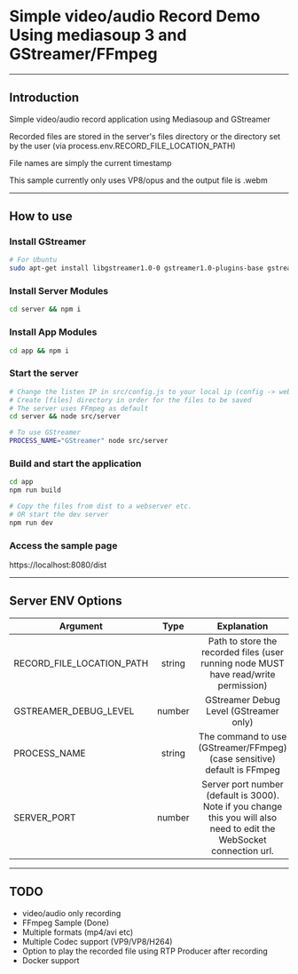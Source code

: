 # Simple video/audio Record Demo Using mediasoup 3 and GStreamer/FFmpeg

---

## Introduction

Simple video/audio record application using Mediasoup and GStreamer

Recorded files are stored in the server's files directory or the directory set by the user (via process.env.RECORD_FILE_LOCATION_PATH)

File names are simply the current timestamp

This sample currently only uses VP8/opus and the output file is .webm


---

## How to use

### Install GStreamer

```bash
# For Ubuntu
sudo apt-get install libgstreamer1.0-0 gstreamer1.0-plugins-base gstreamer1.0-plugins-good gstreamer1.0-plugins-bad gstreamer1.0-plugins-ugly gstreamer1.0-libav gstreamer1.0-doc gstreamer1.0-tools gstreamer1.0-x gstreamer1.0-alsa gstreamer1.0-gl gstreamer1.0-gtk3 gstreamer1.0-qt5 gstreamer1.0-pulseaudio
```

### Install Server Modules

```bash
cd server && npm i
```

### Install App Modules

```bash
cd app && npm i
```

### Start the server

```bash
# Change the listen IP in src/config.js to your local ip (config -> webRtcTransport -> listenIps)
# Create [files] directory in order for the files to be saved
# The server uses FFmpeg as default
cd server && node src/server

# To use GStreamer
PROCESS_NAME="GStreamer" node src/server
```

### Build and start the application

```bash
cd app
npm run build

# Copy the files from dist to a webserver etc.
# OR start the dev server
npm run dev
```

### Access the sample page
https://localhost:8080/dist


---

## Server ENV Options

| Argument | Type | Explanation |
| -------- | :--: | :---------: |
| RECORD_FILE_LOCATION_PATH | string | Path to store the recorded files (user running node MUST have read/write permission) |
| GSTREAMER_DEBUG_LEVEL | number | GStreamer Debug Level (GStreamer only) |
| PROCESS_NAME | string | The command to use (GStreamer/FFmpeg) (case sensitive) default is FFmpeg |
| SERVER_PORT | number | Server port number (default is 3000). Note if you change this you will also need to edit the WebSocket connection url. |

---

## TODO

- video/audio only recording
- FFmpeg Sample (Done)
- Multiple formats (mp4/avi etc)
- Multiple Codec support (VP9/VP8/H264)
- Option to play the recorded file using RTP Producer after recording   
- Docker support
